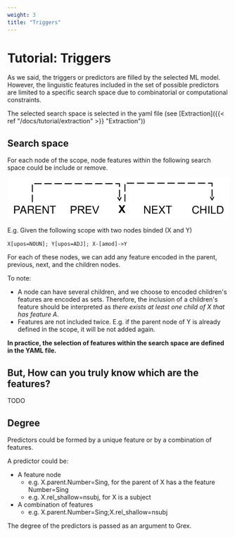 ```yaml
---
weight: 3
title: "Triggers"
---
```


# Tutorial: Triggers

As we said, the triggers or predictors are filled by the selected ML model. However, the linguistic features included in the set of possible predictors are limited to a specific search space due to combinatorial or computational constraints.

The selected search space is selected in the yaml file (see [Extraction]({{< ref "/docs/tutorial/extraction" >}} "Extraction"))

## Search space

For each node of the scope, node features within the following search space could be include or remove.

![search space](search_space.png)

E.g. Given the following scope with two nodes binded (X and Y)

```grew
X[upos=NOUN]; Y[upos=ADJ]; X-[amod]->Y
```

For each of these nodes, we can add any feature encoded in the parent, previous, next, and the children nodes.

To note:
- A node can have several children, and we choose to encoded children's features are encoded as sets. Therefore, the inclusion of a children's feature should be interpreted as *there exists at least one child of X that has feature A*.
- Features are not included twice. E.g. if the parent node of Y is already defined in the scope, it will be not added again.

**In practice, the selection of features within the search space are defined in the YAML file.**


## But, How can you truly know which are the features?

TODO

## Degree

Predictors could be formed by a unique feature or by a combination of features.

A predictor could be:

- A feature node
    - e.g. X.parent.Number=Sing, for the parent of X has a the feature Number=Sing
    - e.g. X.rel_shallow=nsubj, for X is a subject
- A combination of features
    - e.g. X.parent.Number=Sing;X.rel_shallow=nsubj

The degree of the predictors is passed as an argument to Grex.